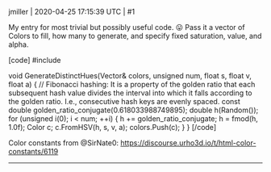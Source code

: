 jmiller | 2020-04-25 17:15:39 UTC | #1

My entry for most trivial but possibly useful code. :stuck_out_tongue:
Pass it a vector of Colors to fill, how many to generate, and specify fixed saturation, value, and alpha.

[code]
#include <cmath>

void GenerateDistinctHues(Vector<Color>& colors, unsigned num, float s, float v, float a) {
  // Fibonacci hashing: It is a property of the golden ratio that each subsequent hash value divides the interval into which it falls according to the golden ratio. I.e., consecutive hash keys are evenly spaced.
  const double golden_ratio_conjugate(0.618033988749895);
  double h(Random());
  for (unsigned i(0); i < num; ++i) {
    h += golden_ratio_conjugate;
    h = fmod(h, 1.0f);
    Color c;
    c.FromHSV(h, s, v, a);
    colors.Push(c);
  }
}
[/code]

Color constants from @SirNate0:
  https://discourse.urho3d.io/t/html-color-constants/6119

-------------------------

